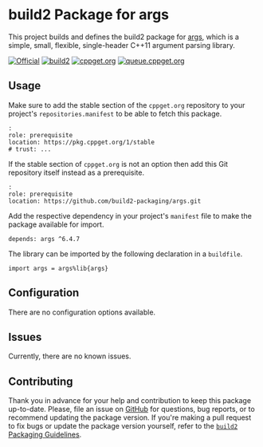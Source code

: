 # build2 Package for args

This project builds and defines the build2 package for [args](https://github.com/taywee/args), which is a simple, small, flexible, single-header C++11 argument parsing library.

[![Official](https://img.shields.io/website/https/github.com/taywee/args.svg?down_message=offline&label=Official&style=for-the-badge&up_color=blue&up_message=online)](https://github.com/taywee/args)
[![build2](https://img.shields.io/website/https/github.com/build2-packaging/args.svg?down_message=offline&label=build2&style=for-the-badge&up_color=blue&up_message=online)](https://github.com/build2-packaging/args)
[![cppget.org](https://img.shields.io/website/https/cppget.org/args.svg?down_message=offline&label=cppget.org&style=for-the-badge&up_color=blue&up_message=online)](https://cppget.org/args)
[![queue.cppget.org](https://img.shields.io/website/https/queue.cppget.org/args.svg?down_message=empty&down_color=blue&label=queue.cppget.org&style=for-the-badge&up_color=orange&up_message=running)](https://queue.cppget.org/args)

## Usage
Make sure to add the stable section of the `cppget.org` repository to your project's `repositories.manifest` to be able to fetch this package.

    :
    role: prerequisite
    location: https://pkg.cppget.org/1/stable
    # trust: ...

If the stable section of `cppget.org` is not an option then add this Git repository itself instead as a prerequisite.

    :
    role: prerequisite
    location: https://github.com/build2-packaging/args.git

Add the respective dependency in your project's `manifest` file to make the package available for import.

    depends: args ^6.4.7

The library can be imported by the following declaration in a `buildfile`.

    import args = args%lib{args}

## Configuration
There are no configuration options available.

## Issues
Currently, there are no known issues.

## Contributing
Thank you in advance for your help and contribution to keep this package up-to-date.
Please, file an issue on [GitHub](https://github.com/build2-packaging/glm/issues) for questions, bug reports, or to recommend updating the package version.
If you're making a pull request to fix bugs or update the package version yourself, refer to the [`build2` Packaging Guidelines](https://build2.org/build2-toolchain/doc/build2-toolchain-packaging.xhtml#core-version-management).
